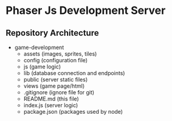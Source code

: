 Phaser Js Development Server
============================

Repository Architecture
-----------------------

* game-development
  * assets (images, sprites, tiles)
  * config (configuration file)
  * js (game logic)
  * lib (database connection and endpoints)
  * public (server static files)
  * views (game page/html)
  * .gitignore (ignore file for git)
  * README.md (this file)
  * index.js (server logic)
  * package.json (packages used by node)
